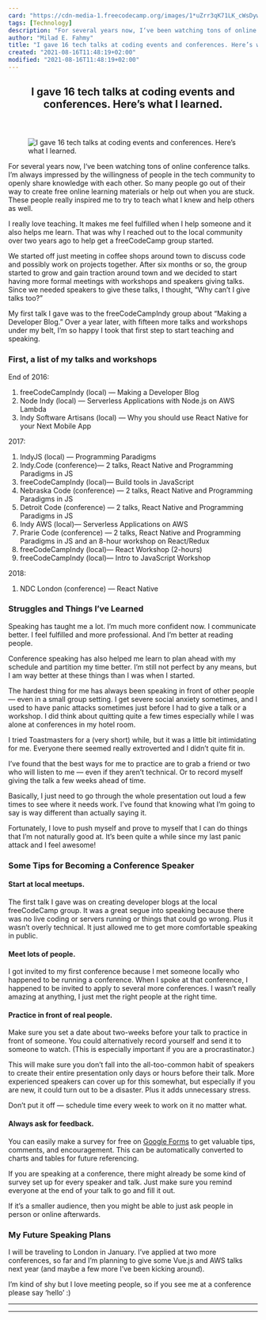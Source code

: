 ```yaml
---
card: "https://cdn-media-1.freecodecamp.org/images/1*uZrr3qK71LK_cWsDywxYTw.jpeg"
tags: [Technology]
description: "For several years now, I‘ve been watching tons of online conf"
author: "Milad E. Fahmy"
title: "I gave 16 tech talks at coding events and conferences. Here’s what I learned."
created: "2021-08-16T11:48:19+02:00"
modified: "2021-08-16T11:48:19+02:00"
---
```

<div class="site-wrapper">
<main id="site-main" class="site-main outer">
<div class="inner">
<article class="post-full post tag-technology tag-programming tag-conference tag-public-speaking tag-self-improvement ">
<header class="post-full-header">
<h1 class="post-full-title">I gave 16 tech talks at coding events and conferences. Here’s what I learned.</h1>
</header>
<figure class="post-full-image">
<picture>
<source media="(max-width: 700px)" sizes="1px" srcset="data:image/gif;base64,R0lGODlhAQABAIAAAAAAAP///yH5BAEAAAAALAAAAAABAAEAAAIBRAA7 1w">
<source media="(min-width: 701px)" sizes="(max-width: 800px) 400px,
(max-width: 1170px) 700px,
1400px" srcset="https://cdn-media-1.freecodecamp.org/images/1*uZrr3qK71LK_cWsDywxYTw.jpeg 300w,
https://cdn-media-1.freecodecamp.org/images/1*uZrr3qK71LK_cWsDywxYTw.jpeg 600w,
https://cdn-media-1.freecodecamp.org/images/1*uZrr3qK71LK_cWsDywxYTw.jpeg 1000w,
https://cdn-media-1.freecodecamp.org/images/1*uZrr3qK71LK_cWsDywxYTw.jpeg 2000w">
<img onerror="this.style.display='none'" src="https://cdn-media-1.freecodecamp.org/images/1*uZrr3qK71LK_cWsDywxYTw.jpeg" alt="I gave 16 tech talks at coding events and conferences. Here’s what I learned.">
</picture>
</figure>
<section class="post-full-content">
<div class="post-content">
<p>For several years now, I‘ve been watching tons of online conference talks. I’m always impressed by the willingness of people in the tech community to openly share knowledge with each other. So many people go out of their way to create free online learning materials or help out when you are stuck. These people really inspired me to try to teach what I knew and help others as well.</p><p>I really love teaching. It makes me feel fulfilled when I help someone and it also helps me learn. That was why I reached out to the local community over two years ago to help get a freeCodeCamp group started.</p><p>We started off just meeting in coffee shops around town to discuss code and possibly work on projects together. After six months or so, the group started to grow and gain traction around town and we decided to start having more formal meetings with workshops and speakers giving talks. Since we needed speakers to give these talks, I thought, “Why can’t I give talks too?”</p><p>My first talk I gave was to the freeCodeCampIndy group about “Making a Developer Blog.” Over a year later, with fifteen more talks and workshops under my belt, I’m so happy I took that first step to start teaching and speaking.</p><h3 id="first-a-list-of-my-talks-and-workshops">First, a list of my talks and workshops</h3><p>End of 2016:</p><ol><li>freeCodeCampIndy (local) — Making a Developer Blog</li><li>Node Indy (local) — Serverless Applications with Node.js on AWS Lambda</li><li>Indy Software Artisans (local) — Why you should use React Native for your Next Mobile App</li></ol><p>2017:</p><ol><li>IndyJS (local) — Programming Paradigms</li><li>Indy.Code (conference)— 2 talks, React Native and Programming Paradigms in JS</li><li>freeCodeCampIndy (local)— Build tools in JavaScript</li><li>Nebraska Code (conference) — 2 talks, React Native and Programming Paradigms in JS</li><li>Detroit Code (conference) — 2 talks, React Native and Programming Paradigms in JS</li><li>Indy AWS (local)— Serverless Applications on AWS</li><li>Prarie Code (conference) — 2 talks, React Native and Programming Paradigms in JS and an 8-hour workshop on React/Redux</li><li>freeCodeCampIndy (local)— React Workshop (2-hours)</li><li>freeCodeCampIndy (local)— Intro to JavaScript Workshop</li></ol><p>2018:</p><ol><li>NDC London (conference) — React Native</li></ol><h3 id="struggles-and-things-i-ve-learned">Struggles and Things I’ve Learned</h3><p>Speaking has taught me a lot. I’m much more confident now. I communicate better. I feel fulfilled and more professional. And I’m better at reading people.</p><p>Conference speaking has also helped me learn to plan ahead with my schedule and partition my time better. I’m still not perfect by any means, but I am way better at these things than I was when I started.</p><p>The hardest thing for me has always been speaking in front of other people — even in a small group setting. I get severe social anxiety sometimes, and I used to have panic attacks sometimes just before I had to give a talk or a workshop. I did think about quitting quite a few times especially while I was alone at conferences in my hotel room.</p><p>I tried Toastmasters for a (very short) while, but it was a little bit intimidating for me. Everyone there seemed really extroverted and I didn’t quite fit in.</p><p>I’ve found that the best ways for me to practice are to grab a friend or two who will listen to me — even if they aren’t technical. Or to record myself giving the talk a few weeks ahead of time.</p><p>Basically, I just need to go through the whole presentation out loud a few times to see where it needs work. I’ve found that knowing what I’m going to say is way different than actually saying it.</p><p>Fortunately, I love to push myself and prove to myself that I can do things that I’m not naturally good at. It’s been quite a while since my last panic attack and I feel awesome!</p><h3 id="some-tips-for-becoming-a-conference-speaker">Some Tips for Becoming a Conference Speaker</h3><h4 id="start-at-local-meetups-">Start at local meetups.</h4><p>The first talk I gave was on creating developer blogs at the local freeCodeCamp group. It was a great segue into speaking because there was no live coding or servers running or things that could go wrong. Plus it wasn’t overly technical. It just allowed me to get more comfortable speaking in public.</p><h4 id="meet-lots-of-people-">Meet lots of people.</h4><p>I got invited to my first conference because I met someone locally who happened to be running a conference. When I spoke at that conference, I happened to be invited to apply to several more conferences. I wasn’t really amazing at anything, I just met the right people at the right time.</p><h4 id="practice-in-front-of-real-people-">Practice in front of real people.</h4><p>Make sure you set a date about two-weeks before your talk to practice in front of someone. You could alternatively record yourself and send it to someone to watch. (This is especially important if you are a procrastinator.)</p><p>This will make sure you don’t fall into the all-too-common habit of speakers to create their entire presentation only days or hours before their talk. More experienced speakers can cover up for this somewhat, but especially if you are new, it could turn out to be a disaster. Plus it adds unnecessary stress.</p><p>Don’t put it off — schedule time every week to work on it no matter what.</p><h4 id="always-ask-for-feedback-">Always ask for feedback.</h4><p>You can easily make a survey for free on <a href="https://www.google.com/forms/about/" rel="noopener">Google Forms</a> to get valuable tips, comments, and encouragement. This can be automatically converted to charts and tables for future referencing.</p><p>If you are speaking at a conference, there might already be some kind of survey set up for every speaker and talk. Just make sure you remind everyone at the end of your talk to go and fill it out.</p><p>If it’s a smaller audience, then you might be able to just ask people in person or online afterwards.</p><h3 id="my-future-speaking-plans">My Future Speaking Plans</h3><p>I will be traveling to London in January. I’ve applied at two more conferences, so far and I’m planning to give some Vue.js and AWS talks next year (and maybe a few more I’ve been kicking around).</p><p>I’m kind of shy but I love meeting people, so if you see me at a conference please say ‘hello’ :)</p>
</div>
<hr>
<hr>
</section>
</article>
</div>
</main>
</div>
<!-- Google Tag Manager (noscript) -->
<!-- End Google Tag Manager (noscript) -->
